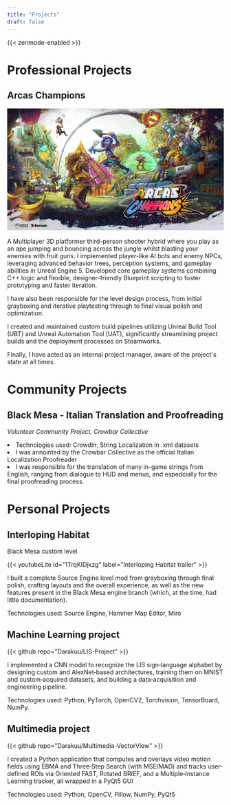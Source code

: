 ```yaml
---
title: "Projects"
draft: false
---
```


<!--- custom zenmode auto-enabler --->
{{< zenmode-enabled >}}

# Professional Projects

## Arcas Champions

![Arcas Champions logo](img/arcaslogo.webp "Arcas Champions")

A Multiplayer 3D platformer third-person shooter hybrid where you play as an ape jumping and bouncing across the jungle whilst blasting your enemies with fruit guns.
I implemented player-like AI bots and enemy NPCs, leveraging advanced behavior trees, perception systems, and gameplay abilities in Unreal Engine 5. 
Developed core gameplay systems combining C++ logic and flexible, designer-friendly Blueprint scripting to foster prototyping and faster iteration. 

I have also been responsible for the level design process, from initial grayboxing and iterative playtesting through to final visual polish and optimization.

I created and maintained custom build pipelines utilizing Unreal Build Tool (UBT) and Unreal Automation Tool (UAT), significantly streamlining project builds and the deployment processes on Steamworks.

Finally, I have acted as an internal project manager, aware of the project's state at all times.

# Community Projects

## Black Mesa - Italian Translation and Proofreading
<i>Volunteer Community Project, Crowbar Collective</i>
<li> Technologies used: CrowdIn, String Localization in .xml datasets </li>
<li> I was annointed by the Crowbar Collective as the official Italian Localization Proofreader </li>
<li> I was responsible for the translation of many in-game strings from English, ranging from dialogue to HUD and menus, and espedcially for the final proofreading process. </li>

# Personal Projects

## Interloping Habitat
Black Mesa custom level

{{< youtubeLite id="1TrqKIDjkzg" label="Interloping Habitat trailer" >}}

I built a complete Source Engine level mod from grayboxing through final polish, crafting layouts and the overall experience, as well as the new features present in the Black Mesa engine branch (which, at the time, had little documentation).

Technologies used: Source Engine, Hammer Map Editor, Miro

## Machine Learning project
{{< github repo="Darakuu/LIS-Project" >}}

I implemented a CNN model to recognize the LIS sign‐language alphabet by designing custom and AlexNet‐based architectures, training them on MNIST and custom‐acquired datasets, and building a data‐acquisition and engineering pipeline.

Technologies used: Python, PyTorch, OpenCV2, Torchvision, TensorBoard, NumPy.

## Multimedia project
{{< github repo="Darakuu/Multimedia-VectorView" >}}

I created a Python application that computes and overlays video motion fields using EBMA and Three‐Step Search (with MSE/MAD) and tracks user‐defined ROIs via Oriented FAST, Rotated BRIEF, and a Multiple‐Instance Learning tracker, all wrapped in a PyQt5 GUI

Technologies used: Python, OpenCV, Pillow, NumPy, PyQt5